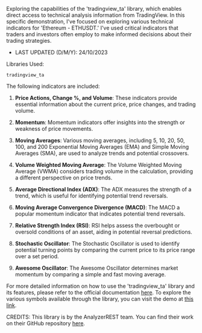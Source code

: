 Exploring the capabilities of the 'tradingview_ta' library, which enables direct access to technical analysis information from TradingView. In this specific demonstration, I've focused on exploring various technical indicators for 'Ethereum - ETHUSDT.' I've used critical indicators that traders and investors often employ to make informed decisions about their trading strategies.

- LAST UPDATED (D/M/Y): 24/10/2023

Libraries Used:

    tradingview_ta

The following indicators are included:

1. **Price Actions, Change %, and Volume**: These indicators provide essential information about the current price, price changes, and trading volume.

2. **Momentum**: Momentum indicators offer insights into the strength or weakness of price movements.

3. **Moving Averages**: Various moving averages, including 5, 10, 20, 50, 100, and 200 Exponential Moving Averages (EMA) and Simple Moving Averages (SMA), are used to analyze trends and potential crossovers.

4. **Volume Weighted Moving Average**: The Volume Weighted Moving Average (VWMA) considers trading volume in the calculation, providing a different perspective on price trends.

5. **Average Directional Index (ADX)**: The ADX measures the strength of a trend, which is useful for identifying potential trend reversals.

6. **Moving Average Convergence Divergence (MACD)**: The MACD a popular momentum indicator that indicates potential trend reversals.

7. **Relative Strength Index (RSI)**: RSI helps assess the overbought or oversold conditions of an asset, aiding in potential reversal predictions.

8. **Stochastic Oscillator**: The Stochastic Oscillator is used to identify potential turning points by comparing the current price to its price range over a set period.

9. **Awesome Oscillator**: The Awesome Oscillator determines market momentum by comparing a simple and fast moving average.

For more detailed information on how to use the 'tradingview_ta' library and its features, please refer to the official documentation [here](https://python-tradingview-ta.readthedocs.io/en/latest/).
To explore the various symbols available through the library, you can visit the demo at [this link](https://tvta-demo.analyzer.rest/).

CREDITS: This library is by the AnalyzerREST team. You can find their work on their GitHub repository [here](https://github.com/AnalyzerREST/python-tradingview-ta).
